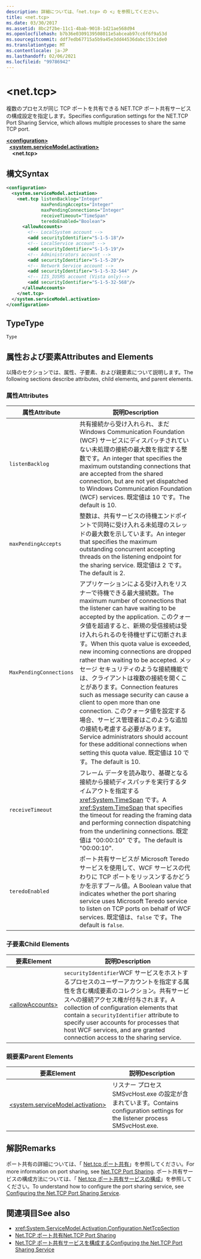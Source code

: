 ```yaml
---
description: 詳細については、「net.tcp> の <」を参照してください。
title: <net.tcp>
ms.date: 03/30/2017
ms.assetid: 8bc2f2be-11c1-4bab-9018-1d21ae568d94
ms.openlocfilehash: b7b36e0309139508011e5abceab97cc6f6f9a53d
ms.sourcegitcommit: ddf7edb67715a5b9a45e3dd44536dabc153c1de0
ms.translationtype: MT
ms.contentlocale: ja-JP
ms.lasthandoff: 02/06/2021
ms.locfileid: "99786942"
---
```

# \<net.tcp>

<span data-ttu-id="a2192-103">複数のプロセスが同じ TCP ポートを共有できる NET.TCP ポート共有サービスの構成設定を指定します。</span><span class="sxs-lookup"><span data-stu-id="a2192-103">Specifies configuration settings for the NET.TCP Port Sharing Service, which allows multiple processes to share the same TCP port.</span></span>  
  
[**\<configuration>**](../configuration-element.md)\
&nbsp;&nbsp;[**\<system.serviceModel.activation>**](system-servicemodel-activation.md)\
&nbsp;&nbsp;&nbsp;&nbsp;**\<net.tcp>**  
  
## <a name="syntax"></a><span data-ttu-id="a2192-104">構文</span><span class="sxs-lookup"><span data-stu-id="a2192-104">Syntax</span></span>  
  
```xml  
<configuration>
  <system.serviceModel.activation>
    <net.tcp listenBacklog="Integer"
             maxPendingAccepts="Integer"
             maxPendingConnections="Integer"
             receiveTimeout="TimeSpan"
             teredoEnabled="Boolean">
      <allowAccounts>
        <!-- LocalSystem account -->
        <add securityIdentifier="S-1-5-18"/>
        <!-- LocalService account -->
        <add securityIdentifier="S-1-5-19"/>
        <!-- Administrators account -->
        <add securityIdentifier="S-1-5-20"/>
        <!-- Network Service account -->
        <add securityIdentifier="S-1-5-32-544" />
        <!-- IIS_IUSRS account (Vista only)-->
        <add securityIdentifier="S-1-5-32-568"/>
      </allowAccounts>
    </net.tcp>
  </system.serviceModel.activation>
</configuration>
```  
  
## <a name="type"></a><span data-ttu-id="a2192-105">Type</span><span class="sxs-lookup"><span data-stu-id="a2192-105">Type</span></span>  

 `Type`  
  
## <a name="attributes-and-elements"></a><span data-ttu-id="a2192-106">属性および要素</span><span class="sxs-lookup"><span data-stu-id="a2192-106">Attributes and Elements</span></span>  

 <span data-ttu-id="a2192-107">以降のセクションでは、属性、子要素、および親要素について説明します。</span><span class="sxs-lookup"><span data-stu-id="a2192-107">The following sections describe attributes, child elements, and parent elements.</span></span>  
  
### <a name="attributes"></a><span data-ttu-id="a2192-108">属性</span><span class="sxs-lookup"><span data-stu-id="a2192-108">Attributes</span></span>  
  
|<span data-ttu-id="a2192-109">属性</span><span class="sxs-lookup"><span data-stu-id="a2192-109">Attribute</span></span>|<span data-ttu-id="a2192-110">説明</span><span class="sxs-lookup"><span data-stu-id="a2192-110">Description</span></span>|  
|---------------|-----------------|  
|`listenBacklog`|<span data-ttu-id="a2192-111">共有接続から受け入れられ、まだ Windows Communication Foundation (WCF) サービスにディスパッチされていない未処理の接続の最大数を指定する整数です。</span><span class="sxs-lookup"><span data-stu-id="a2192-111">An integer that specifies the maximum outstanding connections that are accepted from the shared connection, but are not yet dispatched to Windows Communication Foundation (WCF) services.</span></span> <span data-ttu-id="a2192-112">既定値は 10 です。</span><span class="sxs-lookup"><span data-stu-id="a2192-112">The default is 10.</span></span>|  
|`maxPendingAccepts`|<span data-ttu-id="a2192-113">整数は、共有サービスの待機エンドポイントで同時に受け入れる未処理のスレッドの最大数を示しています。</span><span class="sxs-lookup"><span data-stu-id="a2192-113">An integer that specifies the maximum outstanding concurrent accepting threads on the listening endpoint for the sharing service.</span></span> <span data-ttu-id="a2192-114">既定値は 2 です。</span><span class="sxs-lookup"><span data-stu-id="a2192-114">The default is 2.</span></span>|  
|`MaxPendingConnections`|<span data-ttu-id="a2192-115">アプリケーションによる受け入れをリスナーで待機できる最大接続数。</span><span class="sxs-lookup"><span data-stu-id="a2192-115">The maximum number of connections that the listener can have waiting to be accepted by the application.</span></span> <span data-ttu-id="a2192-116">このクォータ値を超過すると、新規の受信接続は受け入れられるのを待機せずに切断されます。</span><span class="sxs-lookup"><span data-stu-id="a2192-116">When this quota value is exceeded, new incoming connections are dropped rather than waiting to be accepted.</span></span> <span data-ttu-id="a2192-117">メッセージ セキュリティのような接続機能では、クライアントは複数の接続を開くことがあります。</span><span class="sxs-lookup"><span data-stu-id="a2192-117">Connection features such as message security can cause a client to open more than one connection.</span></span> <span data-ttu-id="a2192-118">このクォータ値を設定する場合、サービス管理者はこのような追加の接続も考慮する必要があります。</span><span class="sxs-lookup"><span data-stu-id="a2192-118">Service administrators should account for these additional connections when setting this quota value.</span></span> <span data-ttu-id="a2192-119">既定値は 10 です。</span><span class="sxs-lookup"><span data-stu-id="a2192-119">The default is 10.</span></span>|  
|`receiveTimeout`|<span data-ttu-id="a2192-120">フレーム データを読み取り、基礎となる接続から接続ディスパッチを実行するタイムアウトを指定する <xref:System.TimeSpan> です。</span><span class="sxs-lookup"><span data-stu-id="a2192-120">A <xref:System.TimeSpan> that specifies the timeout for reading the framing data and performing connection dispatching from the underlining connections.</span></span> <span data-ttu-id="a2192-121">既定値は "00:00:10" です。</span><span class="sxs-lookup"><span data-stu-id="a2192-121">The default is "00:00:10".</span></span>|  
|`teredoEnabled`|<span data-ttu-id="a2192-122">ポート共有サービスが Microsoft Teredo サービスを使用して、WCF サービスの代わりに TCP ポートをリッスンするかどうかを示すブール値。</span><span class="sxs-lookup"><span data-stu-id="a2192-122">A Boolean value that indicates whether the port sharing service uses Microsoft Teredo service to listen on TCP ports on behalf of WCF services.</span></span> <span data-ttu-id="a2192-123">既定値は、`false` です。</span><span class="sxs-lookup"><span data-stu-id="a2192-123">The default is `false`.</span></span>|  
  
### <a name="child-elements"></a><span data-ttu-id="a2192-124">子要素</span><span class="sxs-lookup"><span data-stu-id="a2192-124">Child Elements</span></span>  
  
|<span data-ttu-id="a2192-125">要素</span><span class="sxs-lookup"><span data-stu-id="a2192-125">Element</span></span>|<span data-ttu-id="a2192-126">説明</span><span class="sxs-lookup"><span data-stu-id="a2192-126">Description</span></span>|  
|-------------|-----------------|  
|[\<allowAccounts>](allowaccounts.md)|<span data-ttu-id="a2192-127">`securityIdentifier`WCF サービスをホストするプロセスのユーザーアカウントを指定する属性を含む構成要素のコレクション。共有サービスへの接続アクセス権が付与されます。</span><span class="sxs-lookup"><span data-stu-id="a2192-127">A collection of configuration elements that contain a `securityIdentifier` attribute to specify user accounts for processes that host WCF services, and are granted connection access to the sharing service.</span></span>|  
  
### <a name="parent-elements"></a><span data-ttu-id="a2192-128">親要素</span><span class="sxs-lookup"><span data-stu-id="a2192-128">Parent Elements</span></span>  
  
|<span data-ttu-id="a2192-129">要素</span><span class="sxs-lookup"><span data-stu-id="a2192-129">Element</span></span>|<span data-ttu-id="a2192-130">説明</span><span class="sxs-lookup"><span data-stu-id="a2192-130">Description</span></span>|  
|-------------|-----------------|  
|[\<system.serviceModel.activation>](system-servicemodel-activation.md)|<span data-ttu-id="a2192-131">リスナー プロセス SMSvcHost.exe の設定が含まれています。</span><span class="sxs-lookup"><span data-stu-id="a2192-131">Contains configuration settings for the listener process SMSvcHost.exe.</span></span>|  
  
## <a name="remarks"></a><span data-ttu-id="a2192-132">解説</span><span class="sxs-lookup"><span data-stu-id="a2192-132">Remarks</span></span>  

 <span data-ttu-id="a2192-133">ポート共有の詳細については、「 [Net.tcp ポート共有](../../../wcf/feature-details/net-tcp-port-sharing.md)」を参照してください。</span><span class="sxs-lookup"><span data-stu-id="a2192-133">For more information on port sharing, see [Net.TCP Port Sharing](../../../wcf/feature-details/net-tcp-port-sharing.md).</span></span> <span data-ttu-id="a2192-134">ポート共有サービスの構成方法については、「 [Net.tcp ポート共有サービスの構成](../../../wcf/feature-details/configuring-the-net-tcp-port-sharing-service.md)」を参照してください。</span><span class="sxs-lookup"><span data-stu-id="a2192-134">To understand how to configure the port sharing service, see [Configuring the Net.TCP Port Sharing Service](../../../wcf/feature-details/configuring-the-net-tcp-port-sharing-service.md).</span></span>  
  
## <a name="see-also"></a><span data-ttu-id="a2192-135">関連項目</span><span class="sxs-lookup"><span data-stu-id="a2192-135">See also</span></span>

- <xref:System.ServiceModel.Activation.Configuration.NetTcpSection>
- [<span data-ttu-id="a2192-136">Net.TCP ポート共有</span><span class="sxs-lookup"><span data-stu-id="a2192-136">Net.TCP Port Sharing</span></span>](../../../wcf/feature-details/net-tcp-port-sharing.md)
- [<span data-ttu-id="a2192-137">Net.TCP ポート共有サービスを構成する</span><span class="sxs-lookup"><span data-stu-id="a2192-137">Configuring the Net.TCP Port Sharing Service</span></span>](../../../wcf/feature-details/configuring-the-net-tcp-port-sharing-service.md)
